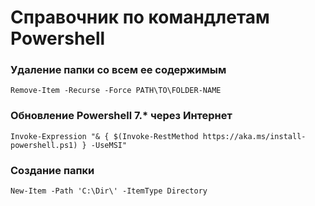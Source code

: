 # Справочник по командлетам Powershell

### Удаление папки со всем ее содержимым
` Remove-Item -Recurse -Force PATH\TO\FOLDER-NAME ` 
### Обновление Powershell 7.* через Интернет
` Invoke-Expression "& { $(Invoke-RestMethod https://aka.ms/install-powershell.ps1) } -UseMSI" `
### Создание папки
` New-Item -Path 'C:\Dir\' -ItemType Directory `